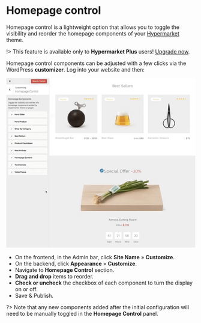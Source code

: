 # Homepage control

Homepage control is a lightweight option that allows you to toggle the visibility and reorder the homepage components of your [Hypermarket](https://wordpress.org/themes/hypermarket/) theme.

!> This feature is available only to **Hypermarket Plus** users! [Upgrade now](https://www.mypreview.one).

Homepage control components can be adjusted with a few clicks via the WordPress **customizer**. Log into your website and then:

![Homepage Control](img/homepage-control.gif)

* On the frontend, in the Admin bar, click **Site Name** » **Customize**.
* On the backend, click **Appearance** » **Customize**.
* Navigate to **Homepage Control** section.
* **Drag and drop** items to reorder.
* **Check or uncheck** the checkbox of each component to turn the display on or off.
* Save & Publish.

?> Note that any new components added after the initial configuration will need to be manually toggled in the **Homepage Control** panel.
